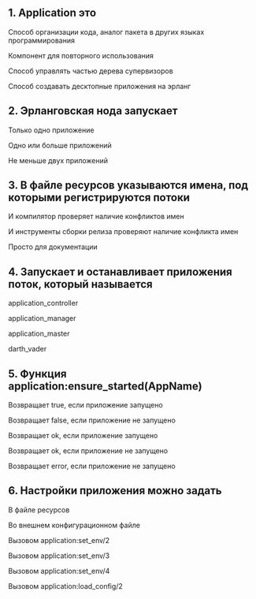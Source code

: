 ## 1. Application это

Способ организации кода, аналог пакета в других языках программирования

Компонент для повторного использования

Способ управлять частью дерева супервизоров

Способ создавать десктопные приложения на эрланг


## 2. Эрланговская нода запускает

Только одно приложение

Одно или больше приложений

Не меньше двух приложений


## 3. В файле ресурсов указываются имена, под которыми регистрируются потоки

И компилятор проверяет наличие конфликтов имен

И инструменты сборки релиза проверяют наличие конфликта имен

Просто для документации


## 4. Запускает и останавливает приложения поток, который называется

application_controller

application_manager

application_master

darth_vader


## 5. Функция application:ensure_started(AppName)

Возвращает true, если приложение запущено

Возвращает false, если приложение не запущено

Возвращает ok, если приложение запущено

Возвращает ok, если приложение не запущено

Возвращает error, если приложение не запущено


## 6. Настройки приложения можно задать

В файле ресурсов

Во внешнем конфигурационном файле

Вызовом application:set_env/2

Вызовом application:set_env/3

Вызовом application:set_env/4

Вызовом application:load_config/2

